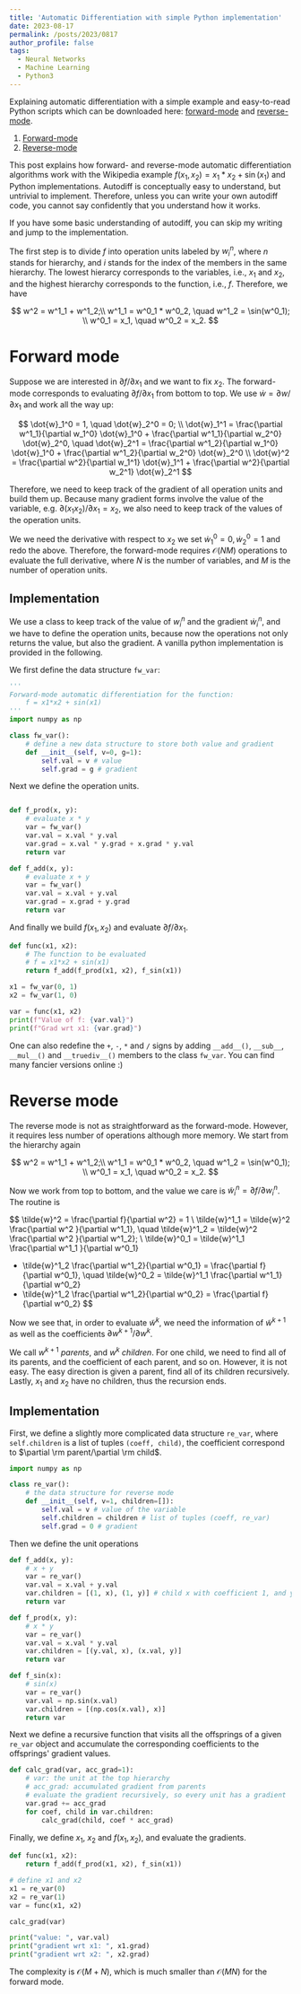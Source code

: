 ```yaml
---
title: 'Automatic Differentiation with simple Python implementation'
date: 2023-08-17
permalink: /posts/2023/0817
author_profile: false
tags:
  - Neural Networks
  - Machine Learning
  - Python3
---
```

Explaining automatic differentiation with a simple example and easy-to-read Python scripts which can be downloaded here: <a href="../code/ad_forward.py">forward-mode</a> and <a href="../code/ad_reverse.py">reverse-mode</a>.

1. [Forward-mode](#forward-mode)
2. [Reverse-mode](#reverse-mode)

This post explains how forward- and reverse-mode automatic differentiation algorithms work with the Wikipedia example $f(x_1, x_2) = x_1 * x_2 + \sin(x_1)$ and Python implementations. Autodiff is conceptually easy to understand, but untrivial to implement. Therefore, unless you can write your own autodiff code, you cannot say confidently that you understand how it works. 

If you have some basic understanding of autodiff, you can skip my writing and jump to the implementation.

The first step is to divide $f$ into operation units labeled by $w^{n}_i$, where $n$ stands for hierarchy, and $i$ stands for the index of the members in the same hierarchy. The lowest hierarcy corresponds to the variables, i.e., $x_1$ and $x_2$, and the highest hierarchy corresponds to the function, i.e., $f$. Therefore, we have

$$
w^2 = w^1_1 + w^1_2;\\
w^1_1 = w^0_1 * w^0_2, \quad w^1_2 = \sin(w^0_1); \\
w^0_1 = x_1, \quad w^0_2 = x_2.
$$

# Forward mode
Suppose we are interested in  $\partial f/\partial x_1$ and we want to fix $x_2$. The forward-mode corresponds to evaluating $\partial f/\partial x_1$ from bottom to top. We use $\dot{w} = \partial w/\partial x_1$ and work all the way up:

$$
\dot{w}_1^0 = 1, \quad \dot{w}_2^0 = 0; \\
\dot{w}_1^1 = \frac{\partial w^1_1}{\partial w_1^0}  \dot{w}_1^0 + \frac{\partial w^1_1}{\partial w_2^0}  \dot{w}_2^0, 
\quad \dot{w}_2^1 = \frac{\partial w^1_2}{\partial w_1^0}  \dot{w}_1^0 + \frac{\partial w^1_2}{\partial w_2^0}  \dot{w}_2^0 \\
\dot{w}^2 = \frac{\partial w^2}{\partial w_1^1}  \dot{w}_1^1 + \frac{\partial w^2}{\partial w_2^1}  \dot{w}_2^1
$$ 

Therefore, we need to keep track of the gradient of all operation units and build them up. Because many gradient forms involve the value of the variable, e.g. $\partial (x_1 x_2)/\partial x_1 = x_2$, we also need to keep track of the values of the operation units. 

We we need the derivative with respect to $x_2$ we set $\dot{w}_1^0 = 0, \dot{w}_2^0 = 1$ and redo the above. Therefore, the forward-mode requires $\mathcal{O}(N M)$ operations to evaluate the full derivative, where $N$ is the number of variables, and $M$ is the number of operation units. 

## Implementation
We use a class to keep track of the value of $w_i^n$ and the gradient $\dot{w}_i^n$, and we have to define the operation units, because now the operations not only returns the value, but also the gradient. A vanilla python implementation is provided in the following.

We first define the data structure `fw_var`:
```python
'''
Forward-mode automatic differentiation for the function:
    f = x1*x2 + sin(x1) 
'''
import numpy as np

class fw_var():
    # define a new data structure to store both value and gradient
    def __init__(self, v=0, g=1):
        self.val = v # value
        self.grad = g # gradient
```
Next we define the operation units. 

```python

def f_prod(x, y):
    # evaluate x * y
    var = fw_var()
    var.val = x.val * y.val
    var.grad = x.val * y.grad + x.grad * y.val
    return var

def f_add(x, y):
    # evaluate x + y
    var = fw_var()
    var.val = x.val + y.val
    var.grad = x.grad + y.grad
    return var
```
And finally we build $f(x_1, x_2)$ and evaluate $\partial f/\partial x_1$.
```python
def func(x1, x2):
    # The function to be evaluated 
    # f = x1*x2 + sin(x1) 
    return f_add(f_prod(x1, x2), f_sin(x1))

x1 = fw_var(0, 1)
x2 = fw_var(1, 0)

var = func(x1, x2)
print(f"Value of f: {var.val}")
print(f"Grad wrt x1: {var.grad}")
```

One can also redefine the `+`, `-`, `*` and `/` signs by adding `__add__()`, `__sub__`, `__mul__()` and `__truediv__()` members to the class `fw_var`. You can find many fancier versions online :) 

# Reverse mode
The reverse mode is not as straightforward as the forward-mode. However, it requires less number of operations although more memory. We start from the hierarchy again

$$
w^2 = w^1_1 + w^1_2;\\
w^1_1 = w^0_1 * w^0_2, \quad w^1_2 = \sin(w^0_1); \\
w^0_1 = x_1, \quad w^0_2 = x_2.
$$

Now we work from top to bottom, and the value we care is $\tilde{w}_i^n = \partial f/\partial w_i^n$. The routine is

$$
\tilde{w}^2 = \frac{\partial f}{\partial w^2} = 1 \\
\tilde{w}^1_1 = \tilde{w}^2  \frac{\partial w^2 }{\partial w^1_1}, \quad
\tilde{w}^1_2 = \tilde{w}^2  \frac{\partial w^2 }{\partial w^1_2}; \\
\tilde{w}^0_1 = \tilde{w}^1_1  \frac{\partial w^1_1 }{\partial w^0_1} 
+ \tilde{w}^1_2  \frac{\partial w^1_2}{\partial w^0_1} = \frac{\partial f}{\partial  w^0_1}, \quad 
\tilde{w}^0_2 = \tilde{w}^1_1  \frac{\partial w^1_1}{\partial w^0_2} 
+ \tilde{w}^1_2  \frac{\partial w^1_2}{\partial w^0_2} = \frac{\partial f}{\partial  w^0_2}
$$

Now we see that, in order to evaluate $\tilde{w}^k$, we need the information of $\tilde{w}^{k+1}$
as well as the coefficients $\partial w^{k+1}/ \partial w^k$. 

We call $w^{k+1}$  *parents*, and 
$w^k$ *children*. For one child, we need to find all of its parents, and the coefficient of each parent, and so on. However, it is not easy. The easy direction is given a parent, find all of its children recursively. Lastly, $x_1$ and $x_2$ have no children, thus the recursion ends. 

## Implementation
First, we define a slightly more complicated data structure `re_var`, where `self.children` is a list of tuples `(coeff, child)`, the coefficient correspond to $\partial \rm parent/\partial \rm child$.
```python
import numpy as np

class re_var():
    # the data structure for reverse mode
    def __init__(self, v=1, children=[]):
        self.val = v # value of the variable
        self.children = children # list of tuples (coeff, re_var) 
        self.grad = 0 # gradient
```

Then we define the unit operations
```python
def f_add(x, y):
    # x + y
    var = re_var()
    var.val = x.val + y.val
    var.children = [(1, x), (1, y)] # child x with coefficient 1, and y with 1
    return var

def f_prod(x, y):
    # x * y
    var = re_var()
    var.val = x.val * y.val
    var.children = [(y.val, x), (x.val, y)]
    return var

def f_sin(x):
    # sin(x)
    var = re_var()
    var.val = np.sin(x.val)
    var.children = [(np.cos(x.val), x)]
    return var
```

Next we define a recursive function that visits all the offsprings of a given `re_var` object and accumulate the corresponding coefficients to the offsprings' gradient values.

```python
def calc_grad(var, acc_grad=1):
    # var: the unit at the top hierarchy
    # acc_grad: accumulated gradient from parents
    # evaluate the gradient recursively, so every unit has a gradient
    var.grad += acc_grad
    for coef, child in var.children:
        calc_grad(child, coef * acc_grad)
```

Finally, we define $x_1$, $x_2$ and $f(x_1, x_2)$, and evaluate the gradients.

```python
def func(x1, x2):
    return f_add(f_prod(x1, x2), f_sin(x1))

# define x1 and x2
x1 = re_var(0)
x2 = re_var(1)
var = func(x1, x2)

calc_grad(var)

print("value: ", var.val)
print("gradient wrt x1: ", x1.grad)
print("gradient wrt x2: ", x2.grad)
```
The complexity is $\mathcal{O}(M+N)$, which is much smaller than $\mathcal{O}(MN)$ for the forward mode.
